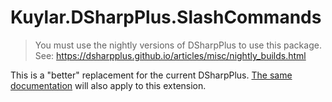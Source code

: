 # Kuylar.DSharpPlus.SlashCommands

> You must use the nightly versions of DSharpPlus to use this package. See: https://dsharpplus.github.io/articles/misc/nightly_builds.html

This is a "better" replacement for the current DSharpPlus. [The same documentation](https://github.com/DSharpPlus/DSharpPlus/blob/master/DSharpPlus.SlashCommands/README.md) will also apply to this extension. 